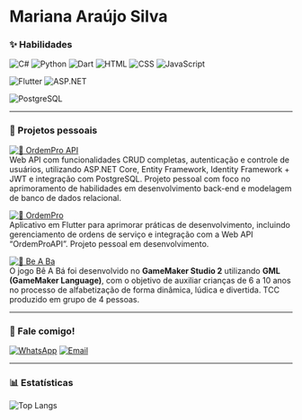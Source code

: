 # Mariana Araújo Silva

### ✨ Habilidades
![C#](https://img.shields.io/badge/C%23-FF8DAA?style=for-the-badge&logo=c-sharp&logoColor=4B0082)
![Python](https://img.shields.io/badge/Python-87CEEB?style=for-the-badge&logo=python&logoColor=003366)
![Dart](https://img.shields.io/badge/Dart-BAA0FF?style=for-the-badge&logo=dart&logoColor=4B0082)
![HTML](https://img.shields.io/badge/HTML-A8E6CF?style=for-the-badge&logo=html5&logoColor=4B0082)
![CSS](https://img.shields.io/badge/CSS-FFD3B6?style=for-the-badge&logo=css3&logoColor=4B0082)
![JavaScript](https://img.shields.io/badge/JavaScript-FFF59D?style=for-the-badge&logo=javascript&logoColor=4B0082)

![Flutter](https://img.shields.io/badge/Flutter-7FDBFF?style=for-the-badge&logo=flutter&logoColor=003366)
![ASP.NET](https://img.shields.io/badge/ASP.NET-CDA0DD?style=for-the-badge&logo=dotnet&logoColor=4B0082)

![PostgreSQL](https://img.shields.io/badge/PostgreSQL-FFB7B2?style=for-the-badge&logo=postgresql&logoColor=4B0082)

---

### 🌷 Projetos pessoais

[![🔗 OrdemPro API](https://img.shields.io/badge/🔗-Ordem_Pro_Api-FFB7C5?style=for-the-badge)](https://github.com/mari-arujjo/OrdemPro-API)  
  Web API com funcionalidades CRUD completas, autenticação e controle de usuários, utilizando ASP.NET Core, Entity Framework, Identity Framework + JWT e integração com PostgreSQL. Projeto pessoal com foco no aprimoramento de habilidades em desenvolvimento back-end e modelagem de banco de dados relacional.

[![🔗 OrdemPro](https://img.shields.io/badge/🔗-Ordem_Pro-CDA0DD?style=for-the-badge)](https://github.com/mari-arujjo/OrdemPro)  
  Aplicativo em Flutter para aprimorar práticas de desenvolvimento, incluindo gerenciamento de ordens de serviço e integração com a Web API “OrdemProAPI”. Projeto pessoal em desenvolvimento.

[![🔗 Be A Ba](https://img.shields.io/badge/🔗-Be_A_Ba-87CEEB?style=for-the-badge)](https://github.com/mari-arujjo/Be-A-Ba)  
  O jogo Bê A Bá foi desenvolvido no **GameMaker Studio 2** utilizando **GML (GameMaker Language)**, com o objetivo de auxiliar crianças de 6 a 10 anos no processo de alfabetização de forma dinâmica, lúdica e divertida. TCC produzido em grupo de 4 pessoas.

---

### 💌 Fale comigo!
[![WhatsApp](https://img.shields.io/badge/WhatsApp-A8E6CF?style=for-the-badge&logo=whatsapp&logoColor=006400)](https://wa.me/5584988594714)
[![Email](https://img.shields.io/badge/Email-FF9999?style=for-the-badge&logo=gmail&logoColor=8B0000)](mailto:araujosl.mariana@gmail.com)

---

### 📊 Estatísticas
![Top Langs](https://github-readme-stats.vercel.app/api/top-langs/?username=mari-arujjo&layout=compact&theme=radical&bg_color=00000000)

